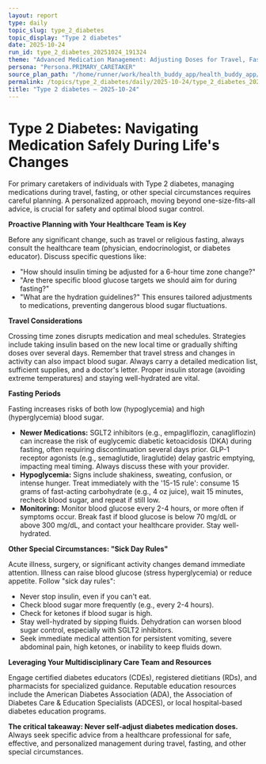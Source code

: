 ```yaml
---
layout: report
type: daily
topic_slug: type_2_diabetes
topic_display: "Type 2 diabetes"
date: 2025-10-24
run_id: type_2_diabetes_20251024_191324
theme: "Advanced Medication Management: Adjusting Doses for Travel, Fasting, and Special Circumstances"
persona: "Persona.PRIMARY_CARETAKER"
source_plan_path: "/home/runner/work/health_buddy_app/health_buddy_app/.results/type_2_diabetes/weekly_plan/2025-10-20/plan.json"
permalink: /topics/type_2_diabetes/daily/2025-10-24/type_2_diabetes_20251024_191324/
title: "Type 2 diabetes — 2025-10-24"
---
```


# Type 2 Diabetes: Navigating Medication Safely During Life's Changes

For primary caretakers of individuals with Type 2 diabetes, managing medications during travel, fasting, or other special circumstances requires careful planning. A personalized approach, moving beyond one-size-fits-all advice, is crucial for safety and optimal blood sugar control.

**Proactive Planning with Your Healthcare Team is Key**

Before any significant change, such as travel or religious fasting, always consult the healthcare team (physician, endocrinologist, or diabetes educator). Discuss specific questions like:
*   "How should insulin timing be adjusted for a 6-hour time zone change?"
*   "Are there specific blood glucose targets we should aim for during fasting?"
*   "What are the hydration guidelines?"
This ensures tailored adjustments to medications, preventing dangerous blood sugar fluctuations.

**Travel Considerations**

Crossing time zones disrupts medication and meal schedules. Strategies include taking insulin based on the new local time or gradually shifting doses over several days. Remember that travel stress and changes in activity can also impact blood sugar. Always carry a detailed medication list, sufficient supplies, and a doctor's letter. Proper insulin storage (avoiding extreme temperatures) and staying well-hydrated are vital.

**Fasting Periods**

Fasting increases risks of both low (hypoglycemia) and high (hyperglycemia) blood sugar.
*   **Newer Medications:** SGLT2 inhibitors (e.g., empagliflozin, canagliflozin) can increase the risk of euglycemic diabetic ketoacidosis (DKA) during fasting, often requiring discontinuation several days prior. GLP-1 receptor agonists (e.g., semaglutide, liraglutide) delay gastric emptying, impacting meal timing. Always discuss these with your provider.
*   **Hypoglycemia:** Signs include shakiness, sweating, confusion, or intense hunger. Treat immediately with the '15-15 rule': consume 15 grams of fast-acting carbohydrate (e.g., 4 oz juice), wait 15 minutes, recheck blood sugar, and repeat if still low.
*   **Monitoring:** Monitor blood glucose every 2-4 hours, or more often if symptoms occur. Break fast if blood glucose is below 70 mg/dL or above 300 mg/dL, and contact your healthcare provider. Stay well-hydrated.

**Other Special Circumstances: "Sick Day Rules"**

Acute illness, surgery, or significant activity changes demand immediate attention. Illness can raise blood glucose (stress hyperglycemia) or reduce appetite. Follow "sick day rules":
*   Never stop insulin, even if you can't eat.
*   Check blood sugar more frequently (e.g., every 2-4 hours).
*   Check for ketones if blood sugar is high.
*   Stay well-hydrated by sipping fluids. Dehydration can worsen blood sugar control, especially with SGLT2 inhibitors.
*   Seek immediate medical attention for persistent vomiting, severe abdominal pain, high ketones, or inability to keep fluids down.

**Leveraging Your Multidisciplinary Care Team and Resources**

Engage certified diabetes educators (CDEs), registered dietitians (RDs), and pharmacists for specialized guidance. Reputable education resources include the American Diabetes Association (ADA), the Association of Diabetes Care & Education Specialists (ADCES), or local hospital-based diabetes education programs.

**The critical takeaway: Never self-adjust diabetes medication doses.** Always seek specific advice from a healthcare professional for safe, effective, and personalized management during travel, fasting, and other special circumstances.

